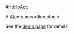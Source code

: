 #HoHoAcc

A jQuery accordion plugin.

See the [demo page](http://angryobject.github.com/ho-ho-acc/) for details.
